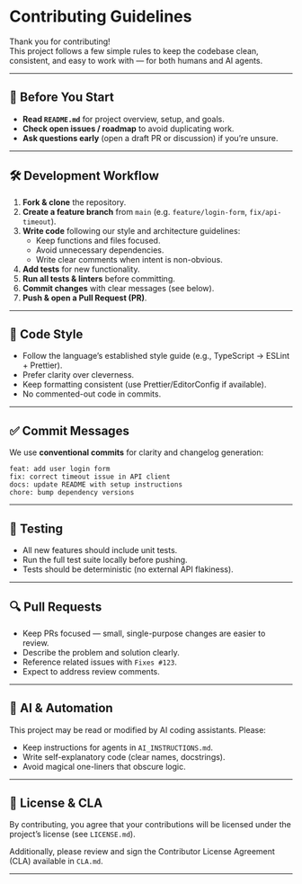 # Contributing Guidelines

Thank you for contributing!  
This project follows a few simple rules to keep the codebase clean, consistent, and easy to work with — for both humans and AI agents.

---

## 📖 Before You Start

- **Read `README.md`** for project overview, setup, and goals.
- **Check open issues / roadmap** to avoid duplicating work.
- **Ask questions early** (open a draft PR or discussion) if you’re unsure.

---

## 🛠 Development Workflow

1. **Fork & clone** the repository.
2. **Create a feature branch** from `main` (e.g. `feature/login-form`, `fix/api-timeout`).
3. **Write code** following our style and architecture guidelines:
   - Keep functions and files focused.
   - Avoid unnecessary dependencies.
   - Write clear comments when intent is non-obvious.
4. **Add tests** for new functionality.
5. **Run all tests & linters** before committing.
6. **Commit changes** with clear messages (see below).
7. **Push & open a Pull Request (PR)**.

---

## 🧹 Code Style

- Follow the language’s established style guide (e.g., TypeScript → ESLint + Prettier).
- Prefer clarity over cleverness.
- Keep formatting consistent (use Prettier/EditorConfig if available).
- No commented-out code in commits.

---

## ✅ Commit Messages

We use **conventional commits** for clarity and changelog generation:

    feat: add user login form
    fix: correct timeout issue in API client
    docs: update README with setup instructions
    chore: bump dependency versions

---

## 🧪 Testing

- All new features should include unit tests.
- Run the full test suite locally before pushing.
- Tests should be deterministic (no external API flakiness).

---

## 🔍 Pull Requests

- Keep PRs focused — small, single-purpose changes are easier to review.
- Describe the problem and solution clearly.
- Reference related issues with `Fixes #123`.
- Expect to address review comments.

---

## 🤖 AI & Automation

This project may be read or modified by AI coding assistants. Please:

- Keep instructions for agents in `AI_INSTRUCTIONS.md`.
- Write self-explanatory code (clear names, docstrings).
- Avoid magical one-liners that obscure logic.

---

## 📜 License & CLA

By contributing, you agree that your contributions will be licensed under the project’s license (see `LICENSE.md`).

Additionally, please review and sign the Contributor License Agreement (CLA) available in `CLA.md`.

---
